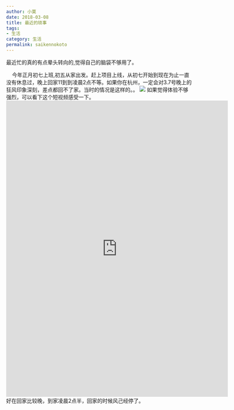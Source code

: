 ```yaml
---
author: 小莫
date: 2018-03-08
title: 最近的琐事
tags:
- 生活
category: 生活
permalink: saikennokoto
---
```

最近忙的真的有点晕头转向的,觉得自己的脑袋不够用了。
<!-- more -->

&nbsp; &nbsp; 今年正月初七上班,初五从家出发。赶上项目上线，从初七开始到现在为止一直没有休息过，晚上回家11到到凌晨2点不等。如果你在杭州，一定会对3.7号晚上的狂风印象深刻，差点都回不了家。当时的情况是这样的。。
![](https://image.xiaomo.info/blog/359.jpg)
如果觉得体验不够强烈，可以看下这个短视频感受一下。
<embed src="https://image.xiaomo.info/blog/354.mp4" height="800" width="600"/>
好在回家比较晚，到家凌晨2点半，回家的时候风己经停了。